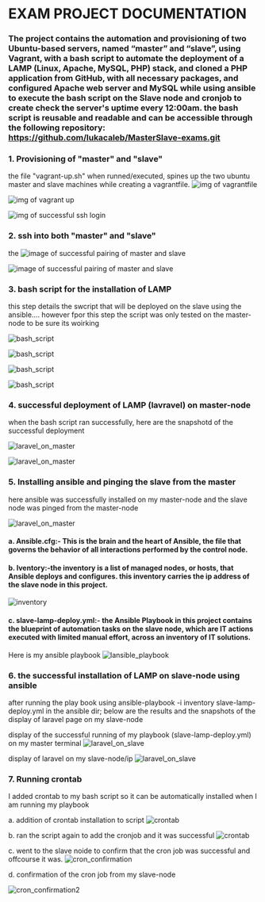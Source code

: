 # EXAM PROJECT DOCUMENTATION 
### The project contains the automation and provisioning of two Ubuntu-based servers, named “master” and “slave”, using Vagrant, with a bash script to automate the deployment of a LAMP (Linux, Apache, MySQL, PHP) stack, and cloned a PHP application from GitHub, with all necessary packages, and configured Apache web server and MySQL while using ansible to execute the bash script on the Slave node and cronjob to create check the server's uptime every 12:00am. the bash script is reusable and readable and can be accessible through the following repository: https://github.com/lukacaleb/MasterSlave-exams.git

### 1. Provisioning of "master" and "slave"
the file "vagrant-up.sh" when runned/executed, spines up the two ubuntu master and slave machines while creating a vagrantfile. ![img of vagrantfile](./details_of_steps/step-a-vagrantfile.png) 

![img of vagrant up](./details_of_steps/step-b.png)

![img of successful ssh login](./details_of_steps/step-c1.png)


### 2.  ssh into both "master" and "slave"
the ![image of successful pairing of master and slave](./details_of_steps/step-d1.png)

![image of successful pairing of master and slave](./details_of_steps/step-d2.png)

### 3.  bash script for the installation of LAMP

this step details the swcript that will be deployed on the slave using the ansible.... however fpor this step the script was only tested on the master-node to be sure its woirking


![bash_script](./details_of_steps/step-e-script1.png)


![bash_script](./details_of_steps/step-e-script2.png)

![bash_script](./details_of_steps/step-e-script3.png)

![bash_script](./details_of_steps/step-e-script4.png)


### 4.  successful deployment of LAMP (lavravel) on master-node

when the bash script ran successfully, here are the snapshotd of the successful deployment

![laravel_on_master](./details_of_steps/step-f.png)

![laravel_on_master](./details_of_steps/step-g-output.png)


### 5.  Installing ansible and pinging the slave from the master

here ansible was successfully installed on my master-node and the slave node was pinged from the master-node

![laravel_on_master](./details_of_steps/step-h-.png)



#### a. Ansible.cfg:- This is the brain and the heart of Ansible, the file that governs the behavior of all interactions performed by the control node.

#### b. Iventory:-the inventory is a list of managed nodes, or hosts, that Ansible deploys and configures. this inventory carries the ip address of the slave node in this project.

![inventory](./details_of_steps/step-h3-inventory.png)

#### c. slave-lamp-deploy.yml:- the Ansible Playbook in this project contains the blueprint of automation tasks on the slave node, which are IT actions executed with limited manual effort, across an inventory of IT solutions.

Here is my ansible playbook
![lansible_playbook](./details_of_steps/step-h-ansible-playbook.png)


### 6. the successful installation of LAMP on slave-node using ansible

after running the play book using ansible-playbook -i inventory slave-lamp-deploy.yml in the ansible dir; below are the results and the snapshots of the display of laravel page on my slave-node

display of the successful running of my playbook (slave-lamp-deploy.yml) on my master terminal
![laravel_on_slave](./details_of_steps/step-i-successfuly_running-my-ansible.png)

display of laravel on my slave-node/ip
![laravel_on_slave](./details_of_steps/step-j-laravel_on_slave_ip.png)


### 7. Running crontab

I added crontab to my bash script so it can be automatically installed when I am running my playbook

a. addition of crontab installation to script
![crontab](./details_of_steps/step-k-addition_of_crontab_to_script.png)

b.  ran the script again to add the cronjob and it was successful
![crontab](./details_of_steps/step-k-addition_of_crontab_to_script.png)

c. went to the slave noide to confirm that the cron job was successful and offcourse it was.
![cron_confirmation](./details_of_steps/step-l-result_of_adding_cron_to_playbook.png)

d. confirmation of the cron job from my slave-node

![cron_confirmation2](./details_of_steps/step-m-confirmation_from_slave.png)




